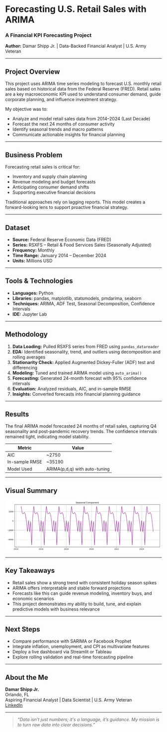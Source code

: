 # Forecasting U.S. Retail Sales with ARIMA  
### A Financial KPI Forecasting Project  
**Author:** Damar Shipp Jr. | Data-Backed Financial Analyst | U.S. Army Veteran

---

## Project Overview

This project uses ARIMA time series modeling to forecast U.S. monthly retail sales based on historical data from the Federal Reserve (FRED). Retail sales are a key macroeconomic KPI used to understand consumer demand, guide corporate planning, and influence investment strategy.

My objective was to:
- Analyze and model retail sales data from 2014–2024 (Last Decade)
- Forecast the next 24 months of consumer activity
- Identify seasonal trends and macro patterns
- Communicate actionable insights for financial planning

---

## Business Problem

Forecasting retail sales is critical for:
- Inventory and supply chain planning
- Revenue modeling and budget forecasts
- Anticipating consumer demand shifts
- Supporting executive financial decisions

Traditional approaches rely on lagging reports. This model creates a forward-looking lens to support proactive financial strategy.

---

## Dataset

- **Source:** Federal Reserve Economic Data (FRED)
- **Series:** RSXFS – Retail & Food Services Sales (Seasonally Adjusted)
- **Frequency:** Monthly
- **Time Range:** January 2014 – December 2024
- **Units:** Millions USD

---

## Tools & Technologies

- **Languages:** Python
- **Libraries:** pandas, matplotlib, statsmodels, pmdarima, seaborn
- **Techniques:** ARIMA, ADF Test, Seasonal Decomposition, Confidence Intervals
- **IDE:** Jupyter Lab

---

## Methodology

1. **Data Loading:** Pulled RSXFS series from FRED using `pandas_datareader`  
2. **EDA:** Identified seasonality, trend, and outliers using decomposition and rolling averages  
3. **Stationarity Check:** Applied Augmented Dickey-Fuller (ADF) test and differencing  
4. **Modeling:** Tuned and trained ARIMA model using `auto_arima()`  
5. **Forecasting:** Generated 24-month forecast with 95% confidence intervals  
6. **Evaluation:** Analyzed residuals, AIC, and in-sample RMSE  
7. **Insights:** Converted forecasts into financial planning guidance

---

## Results

The final ARIMA model forecasted 24 months of retail sales, capturing Q4 seasonality and post-pandemic recovery trends. The confidence intervals remained tight, indicating model stability.

| Metric        | Value       |
|---------------|-------------|
| AIC           | ~2750       |
| In-sample RMSE| ~35190 |
| Model Used    | ARIMA(p,d,q) with auto-tuning |

---

## Visual Summary

![Retail Sales Forecast](./visualz/forecast_plot.png)

---

## Key Takeaways

- Retail sales show a strong trend with consistent holiday season spikes  
- ARIMA offers interpretable and stable forward projections  
- Forecasts like this can guide revenue modeling, inventory buys, and economic scenarios  
- This project demonstrates my ability to build, tune, and explain predictive models with business relevance

---

## Next Steps

- Compare performance with SARIMA or Facebook Prophet  
- Integrate inflation, unemployment, and CPI as multivariate features  
- Deploy a live dashboard via Streamlit or Tableau  
- Explore rolling validation and real-time forecasting pipeline

---

## About the Me

**Damar Shipp Jr.**  
Orlando, FL  
Aspiring Financial Analyst | Data Scientist | U.S. Army Veteran  
[LinkedIn](https://www.linkedin.com/in/damar-shipp-jr)  

---

> *“Data isn’t just numbers; it's a language, it’s guidance. My mission is to turn raw data into clear decisions.”*